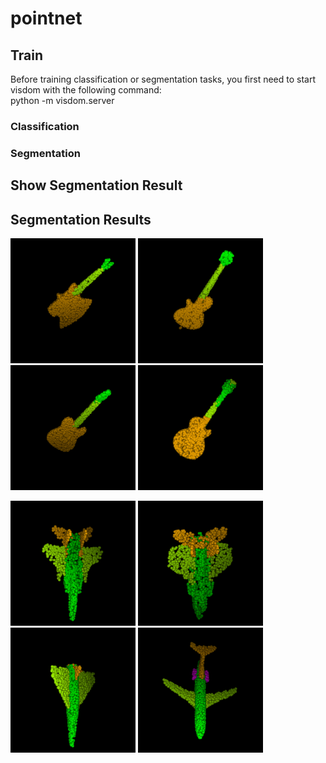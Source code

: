 # pointnet
## Train  
Before training classification or segmentation tasks, you first need to start visdom with the following command:  
    python -m visdom.server
### Classification  
### Segmentation  
## Show Segmentation Result  
## Segmentation Results  
<p float="left">
  <img src="test_seg_imgs/guitar1.png" width="200" height="200"/>
  <img src="test_seg_imgs/guitar2.png" width="200" height="200"/>
  <img src="test_seg_imgs/guitar3.png" width="200" height="200"/>
  <img src="test_seg_imgs/guitar4.png" width="200" height="200"/>
</p>
<p float="left">
  <img src="test_seg_imgs/airplane1.png" width="200" height="200"/>
  <img src="test_seg_imgs/airplane2.png" width="200" height="200"/>
  <img src="test_seg_imgs/airplane3.png" width="200" height="200"/>
  <img src="test_seg_imgs/airplane4.png" width="200" height="200"/>
</p>

